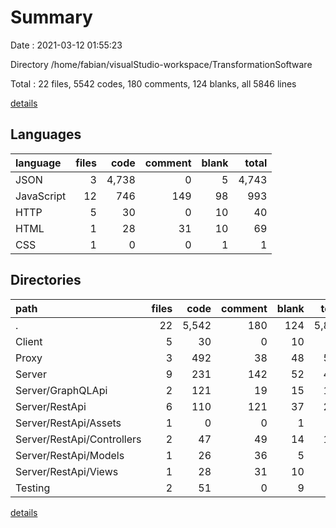 # Summary

Date : 2021-03-12 01:55:23

Directory /home/fabian/visualStudio-workspace/TransformationSoftware

Total : 22 files,  5542 codes, 180 comments, 124 blanks, all 5846 lines

[details](details.md)

## Languages
| language | files | code | comment | blank | total |
| :--- | ---: | ---: | ---: | ---: | ---: |
| JSON | 3 | 4,738 | 0 | 5 | 4,743 |
| JavaScript | 12 | 746 | 149 | 98 | 993 |
| HTTP | 5 | 30 | 0 | 10 | 40 |
| HTML | 1 | 28 | 31 | 10 | 69 |
| CSS | 1 | 0 | 0 | 1 | 1 |

## Directories
| path | files | code | comment | blank | total |
| :--- | ---: | ---: | ---: | ---: | ---: |
| . | 22 | 5,542 | 180 | 124 | 5,846 |
| Client | 5 | 30 | 0 | 10 | 40 |
| Proxy | 3 | 492 | 38 | 48 | 578 |
| Server | 9 | 231 | 142 | 52 | 425 |
| Server/GraphQLApi | 2 | 121 | 19 | 15 | 155 |
| Server/RestApi | 6 | 110 | 121 | 37 | 268 |
| Server/RestApi/Assets | 1 | 0 | 0 | 1 | 1 |
| Server/RestApi/Controllers | 2 | 47 | 49 | 14 | 110 |
| Server/RestApi/Models | 1 | 26 | 36 | 5 | 67 |
| Server/RestApi/Views | 1 | 28 | 31 | 10 | 69 |
| Testing | 2 | 51 | 0 | 9 | 60 |

[details](details.md)